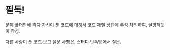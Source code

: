 # 필독!

문제 폴더안에 각자 자신이 푼 코드에 대해서 코드 제일 상단에 주석 처리하여, 설명하듯이 작성.

다른 사람이 푼 코드 보고 질문 사항은, 스터디 단톡방에서 질문.
# 
